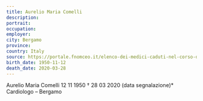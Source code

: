 ```yaml
---
title: Aurelio Maria Comelli
description: 
portrait: 
occupation: 
employer: 
city: Bergamo
province: 
country: Italy
source: https://portale.fnomceo.it/elenco-dei-medici-caduti-nel-corso-dellepidemia-di-covid-19/
birth_date: 1950-11-12
death_date: 2020-03-28
---
```



Aurelio Maria Comelli 12 11 1950 † 28 03 2020 (data segnalazione)*
Cardiologo – Bergamo